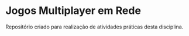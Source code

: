 Jogos Multiplayer em Rede
=========================

Repositório criado para realização de atividades práticas desta disciplina.
